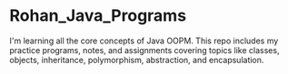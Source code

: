 # Rohan_Java_Programs
I'm learning all the core concepts of Java OOPM. This repo includes my practice programs, notes, and assignments covering topics like classes, objects, inheritance, polymorphism, abstraction, and encapsulation.
